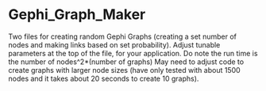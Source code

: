 ﻿# Gephi_Graph_Maker
Two files for creating random Gephi Graphs (creating a set number of nodes and making links based on set probability). Adjust tunable parameters at the top of the file, for your application. Do note the run time is the number of nodes^2*(number of graphs) May need to adjust code to create graphs with larger node sizes (have only tested with about 1500 nodes and it takes about 20 seconds to create 10 graphs).
